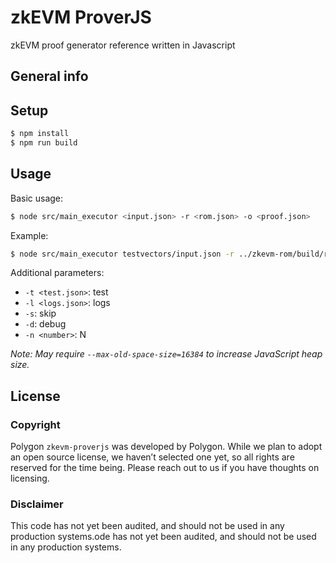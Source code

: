 # zkEVM ProverJS
zkEVM proof generator reference written in Javascript

## General info

## Setup
```sh
$ npm install
$ npm run build
```

## Usage
Basic usage:
```sh
$ node src/main_executor <input.json> -r <rom.json> -o <proof.json>
```
Example:
```sh
$ node src/main_executor testvectors/input.json -r ../zkevm-rom/build/rom.json -o tmp/commit.bin
``` 
Additional parameters:

- `-t <test.json>`: test
- `-l <logs.json>`: logs
- `-s`: skip              
- `-d`: debug
- `-n <number>`: N

*Note: May require `--max-old-space-size=16384` to increase JavaScript heap size.*


## License

### Copyright
Polygon `zkevm-proverjs` was developed by Polygon. While we plan to adopt an open source license, we haven’t selected one yet, so all rights are reserved for the time being. Please reach out to us if you have thoughts on licensing.  
  
### Disclaimer
This code has not yet been audited, and should not be used in any production systems.ode has not yet been audited, and should not be used in any production systems.

